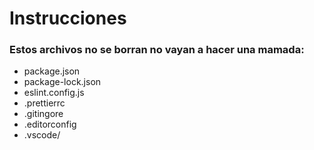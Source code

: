 # Instrucciones

### Estos archivos no se borran no vayan a hacer una mamada:
- package.json
- package-lock.json
- eslint.config.js
- .prettierrc
- .gitingore
- .editorconfig
- .vscode/
